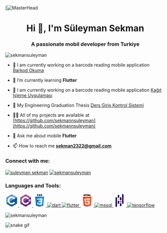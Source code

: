 [![MasterHead](https://miro.medium.com/v2/resize:fit:1100/format:webp/1*iIgTdiwJ7OxFrQ2jeoD8Kg.png)
<h1 align="center">Hi 👋, I'm Süleyman Sekman</h1>
<h3 align="center">A passionate mobil developer from Turkiye</h3>

<p align="left"> <img src="https://komarev.com/ghpvc/?username=sekmansuleyman&label=Profile%20views&color=0e75b6&style=flat" alt="sekmansuleyman" /> </p>

- 🔭 I am currently working on a barcode reading mobile application [Barkod Okuma](https://github.com/sekmannsuleyman/Barkod_Uygulamasi)

- 🌱 I’m currently learning **Flutter**

- 🔭 I am currently working on a barcode reading mobile application [Kağıt İşleme Uygulaması](https://github.com/sekmannsuleyman/Flutter-ile-Kagit-isleme-Uygulamas-)

- 🤝 My Engineering Graduation Thesis [Ders Giriş Kontrol Sistemi](https://github.com/sekmannsuleyman/Ders-Giri--Kontrol-Sistemi-Bitirme-Projem-)

- 👨‍💻 All of my projects are available at [https://github.com/sekmannsuleyman](https://github.com/sekmannsuleyman)

- 💬 Ask me about mobile **Flutter**

- 📫 How to reach me **sekman2322@gmail.com**

<h3 align="left">Connect with me:</h3>
<p align="left">
<a href="https://linkedin.com/in/suleyman sekman" target="blank"><img align="center" src="https://raw.githubusercontent.com/rahuldkjain/github-profile-readme-generator/master/src/images/icons/Social/linked-in-alt.svg" alt="suleyman sekman" height="30" width="40" /></a>
<a href="https://instagram.com/sekmansuleyman" target="blank"><img align="center" src="https://raw.githubusercontent.com/rahuldkjain/github-profile-readme-generator/master/src/images/icons/Social/instagram.svg" alt="sekmansuleyman" height="30" width="40" /></a>
</p>

<h3 align="left">Languages and Tools:</h3>
<p align="left"> <a href="https://www.cprogramming.com/" target="_blank" rel="noreferrer"> <img src="https://raw.githubusercontent.com/devicons/devicon/master/icons/c/c-original.svg" alt="c" width="40" height="40"/> </a> <a href="https://www.w3schools.com/cs/" target="_blank" rel="noreferrer"> <img src="https://raw.githubusercontent.com/devicons/devicon/master/icons/csharp/csharp-original.svg" alt="csharp" width="40" height="40"/> </a> <a href="https://www.w3schools.com/css/" target="_blank" rel="noreferrer"> <img src="https://raw.githubusercontent.com/devicons/devicon/master/icons/css3/css3-original-wordmark.svg" alt="css3" width="40" height="40"/> </a> <a href="https://dart.dev" target="_blank" rel="noreferrer"> <img src="https://www.vectorlogo.zone/logos/dartlang/dartlang-icon.svg" alt="dart" width="40" height="40"/> </a> <a href="https://flutter.dev" target="_blank" rel="noreferrer"> <img src="https://www.vectorlogo.zone/logos/flutterio/flutterio-icon.svg" alt="flutter" width="40" height="40"/> </a> <a href="https://www.w3.org/html/" target="_blank" rel="noreferrer"> <img src="https://raw.githubusercontent.com/devicons/devicon/master/icons/html5/html5-original-wordmark.svg" alt="html5" width="40" height="40"/> </a> <a href="https://www.microsoft.com/en-us/sql-server" target="_blank" rel="noreferrer"> <img src="https://www.svgrepo.com/show/303229/microsoft-sql-server-logo.svg" alt="mssql" width="40" height="40"/> </a> <a href="https://pandas.pydata.org/" target="_blank" rel="noreferrer"> <img src="https://raw.githubusercontent.com/devicons/devicon/2ae2a900d2f041da66e950e4d48052658d850630/icons/pandas/pandas-original.svg" alt="pandas" width="40" height="40"/> </a> <a href="https://www.tensorflow.org" target="_blank" rel="noreferrer"> <img src="https://www.vectorlogo.zone/logos/tensorflow/tensorflow-icon.svg" alt="tensorflow" width="40" height="40"/> </a> </p>

<p><img align="center" src="https://github-readme-stats.vercel.app/api/top-langs?username=sekmansuleyman&show_icons=true&locale=en&layout=compact" alt="sekmansuleyman" /></p>

![snake gif](https://github.com/sekmannsuleyman/sekmannsuleyman/blob/output/github-contribution-grid-snake.gif)
